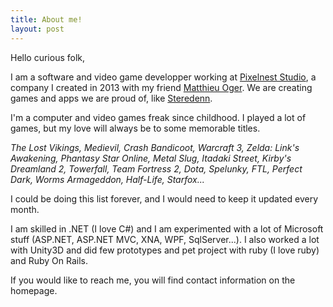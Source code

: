```yaml
---
title: About me!
layout: post
---
```


Hello curious folk,

I am a software and video game developper working at [Pixelnest Studio](http://pixelnest.io), a company I created in 2013 with my friend [Matthieu Oger](http://solarsailer.net). We are creating games and apps we are proud of, like [Steredenn](http://steredenn.pixelnest.io).

I'm a computer and video games freak since childhood. I played a lot of games, but my love will always be to some memorable titles.

*The Lost Vikings, Medievil, Crash Bandicoot, Warcraft 3, Zelda: Link's Awakening, Phantasy Star Online, Metal Slug, Itadaki Street, Kirby's Dreamland 2, Towerfall, Team Fortress 2, Dota, Spelunky, FTL, Perfect Dark, Worms Armageddon, Half-Life, Starfox...*

I could be doing this list forever, and I would need to keep it updated every month.

I am skilled in .NET (I love C#) and I am experimented with a lot of Microsoft stuff (ASP.NET, ASP.NET MVC, XNA, WPF, SqlServer...). I also worked a lot with Unity3D and did few prototypes and pet project with ruby (I love ruby) and Ruby On Rails.

If you would like to reach me, you will find contact information on the homepage.
